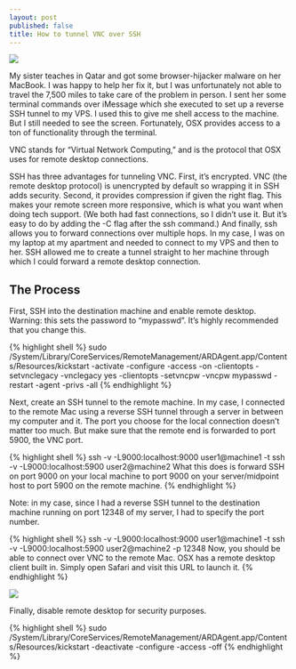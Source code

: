 ```yaml
---
layout: post
published: false
title: How to tunnel VNC over SSH
---
```

![]({{site.cdn_path}}/2014/11/08/vnc.jpg)

My sister teaches in Qatar and got some browser-hijacker malware on her MacBook. I was happy to help her fix it, but I was unfortunately not able to travel the 7,500 miles to take care of the problem in person. I sent her some terminal commands over iMessage which she executed to set up a reverse SSH tunnel to my VPS. I used this to give me shell access to the machine. But I still needed to see the screen. Fortunately, OSX provides access to a ton of functionality through the terminal.

VNC stands for “Virtual Network Computing,” and is the protocol that OSX uses for remote desktop connections.

SSH has three advantages for tunneling VNC. First, it’s encrypted. VNC (the remote desktop protocol) is unencrypted by default so wrapping it in SSH adds security. Second, it provides compression if given the right flag. This makes your remote screen more responsive, which is what you want when doing tech support. (We both had fast connections, so I didn’t use it. But it’s easy to do by adding the -C flag after the ssh command.) And finally, ssh allows you to forward connections over multiple hops. In my case, I was on my laptop at my apartment and needed to connect to my VPS and then to her. SSH allowed me to create a tunnel straight to her machine through which I could forward a remote desktop connection.

## The Process

First, SSH into the destination machine and enable remote desktop. Warning: this sets the password to “mypasswd”. It’s highly recommended that you change this.

{% highlight shell %}
sudo /System/Library/CoreServices/RemoteManagement/ARDAgent.app/Contents/Resources/kickstart -activate -configure -access -on -clientopts -setvnclegacy -vnclegacy yes -clientopts -setvncpw -vncpw mypasswd -restart -agent -privs -all
{% endhighlight %}

Next, create an SSH tunnel to the remote machine. In my case, I connected to the remote Mac using a reverse SSH tunnel through a server in between my computer and it. The port you choose for the local connection doesn’t matter too much. But make sure that the remote end is forwarded to port 5900, the VNC port.

{% highlight shell %}
ssh -v -L9000:localhost:9000 user1@machine1 -t ssh -v -L9000:localhost:5900 user2@machine2
What this does is forward SSH on port 9000 on your local machine to port 9000 on your server/midpoint host to port 5900 on the remote machine.
{% endhighlight %}

Note: in my case, since I had a reverse SSH tunnel to the destination machine running on port 12348 of my server, I had to specify the port number.

{% highlight shell %}
ssh -v -L9000:localhost:9000 user1@machine1 -t ssh -v -L9000:localhost:5900 user2@machine2 -p 12348
Now, you should be able to connect over VNC to the remote Mac. OSX has a remote desktop client built in. Simply open Safari and visit this URL to launch it.
{% endhighlight %}

![]({{site.cdn_path}}/2014/11/08/vnc2.jpg)

Finally, disable remote desktop for security purposes.

{% highlight shell %}
sudo /System/Library/CoreServices/RemoteManagement/ARDAgent.app/Contents/Resources/kickstart -deactivate -configure -access -off
{% endhighlight %}